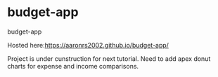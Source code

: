 # budget-app
budget-app

Hosted here:https://aaronrs2002.github.io/budget-app/


Project is under cunstruction for next tutorial. Need to add apex donut charts  for expense and income comparisons.
